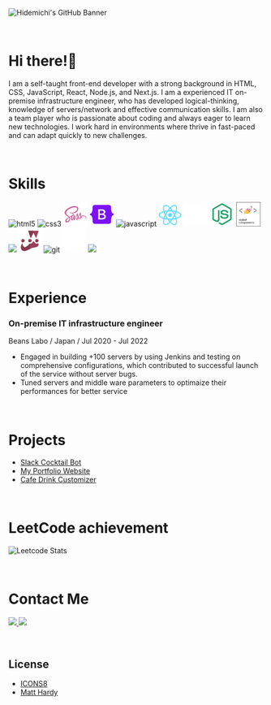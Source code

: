 ![Hidemichi's GitHub Banner](./images/banner.png)

<br />

# Hi there!👋

I am a self-taught front-end developer with a strong background in HTML, CSS, JavaScript, React, Node.js, and Next.js.
I am a experienced IT on-premise infrastructure engineer, who has developed logical-thinking, knowledge of servers/network and effective communication skills. I am also a team player who is passionate about coding and always eager to learn new technologies. I work hard in environments where thrive in fast-paced and can adapt quickly to new challenges.

<br />

# Skills

<p align="left"> 
  <img alt="html5" src="https://img.icons8.com/color/48/undefined/html-5--v1.png"/>
  <img alt="css3" src="https://img.icons8.com/color/48/undefined/css3.png"/>
  <img alt="sass" src="./images/sass.png"/>
  <img alt="bootstrap" src="./images/bootstrap.png"/>
  <img alt="javascript" src="https://img.icons8.com/color/48/undefined/javascript--v1.png"/>
  <img alt="react" src="./images/react.png" height="45" width="45" />
  <img alt="next" src="./images/next.png"/>
  <img alt="node" src="./images/node.png"/>
   <img alt="styled-components" src="./images/styled-components.png" height="48" width="48" />
    <img src="https://img.icons8.com/color/48/null/material-ui.png"/>
  <img alt="jest" src="./images/jest.png"/>
  <img alt="git" src="https://img.icons8.com/color/50/null/git.png"/>
  <img alt="github" src="./images/github.png" />
  <img src="https://img.icons8.com/color/48/null/figma--v1.png"/>
</p>

<br />

# Experience

### On-premise IT infrastructure engineer

Beans Labo / Japan / Jul 2020 - Jul 2022

- Engaged in building +100 servers by using Jenkins and testing on comprehensive configurations, which contributed to successful launch of the service without server bugs.
- Tuned servers and middle ware parameters to optimaize their performances for better service

<br />

# Projects

- <a href="https://github.com/HidemichiShimura/slack-cocktail-bot">Slack Cocktail Bot</a>
- <a href="https://github.com/HidemichiShimura/portfolio">My Portfolio Website</a>
- <a href="https://github.com/HidemichiShimura/cafe-drink-customizer">Cafe Drink Customizer</a>

<br />

# LeetCode achievement

![Leetcode Stats](https://leetcard.jacoblin.cool/HidemichiShimura?ext=heatmap)

<br />

# Contact Me

<p align="left"> 
  <a href="https://www.linkedin.com/in/hidemichi-shimura/" target="_blank">
    <img src="https://img.icons8.com/color/48/undefined/linkedin-circled--v1.png"/>
  </a>
  <a href="https://twitter.com/hidemichiinvan" target="_blank">
    <img src="https://img.icons8.com/color/48/undefined/twitter-circled--v1.png"/>
  </a>
</p>

<br />

## License

- [ICONS8](https://icons8.com/)
- [Matt Hardy](https://unsplash.com/photos/6ArTTluciuA)
